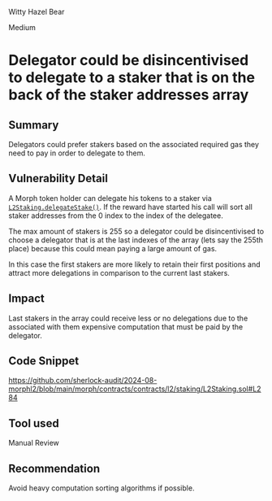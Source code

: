 Witty Hazel Bear

Medium

# Delegator could be disincentivised to delegate to a staker that is on the back of the staker addresses array

## Summary
Delegators could prefer stakers based on the associated required gas they need to pay in order to delegate to them.

## Vulnerability Detail

A Morph token holder can delegate his tokens to a staker via [`L2Staking.delegateStake()`](https://github.com/sherlock-audit/2024-08-morphl2/blob/main/morph/contracts/contracts/l2/staking/L2Staking.sol#L284). If the reward have started his call will sort all staker addresses from the 0 index to the index of the delegatee. 

The max amount of stakers is 255 so a delegator could be disincentivised to choose a delegator that is at the last indexes of the array (lets say the 255th place) because this could mean paying a large amount of gas.

In this case the first stakers are more likely to retain their first positions and attract more delegations in comparison to the current last stakers.

## Impact

Last stakers in the array could receive less or no delegations due to the associated with them expensive computation that must be paid by the delegator.

## Code Snippet

https://github.com/sherlock-audit/2024-08-morphl2/blob/main/morph/contracts/contracts/l2/staking/L2Staking.sol#L284

## Tool used

Manual Review

## Recommendation

Avoid heavy computation sorting algorithms if possible.